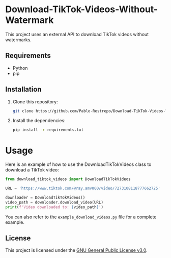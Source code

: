 # Download-TikTok-Videos-Without-Watermark

This project uses an external API to download TikTok videos without watermarks.

## Requirements

- Python
- pip

## Installation

1. Clone this repository:

    ```bash
    git clone https://github.com/Pablo-Restrepo/Download-TikTok-Videos-Without-Watermark
    ```

2. Install the dependencies:

    ```bash
    pip install -r requirements.txt
    ```

# Usage
Here is an example of how to use the DownloadTikTokVideos class to download a TikTok video:

```python
from download_tiktok_videos import DownloadTikTokVideos

URL = 'https://www.tiktok.com/@ray.amv000/video/7273108118777662725'

downloader = DownloadTikTokVideos()
video_path = downloader.download_video(URL)
print(f'Video downloaded to: {video_path}')
```

You can also refer to the `example_download_videos.py` file for a complete example.

## License

This project is licensed under the [GNU General Public License v3.0](LICENSE).
